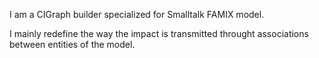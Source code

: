 I am a CIGraph builder specialized for Smalltalk FAMIX model.

I mainly redefine the way  the impact is transmitted throught associations between entities of the model.